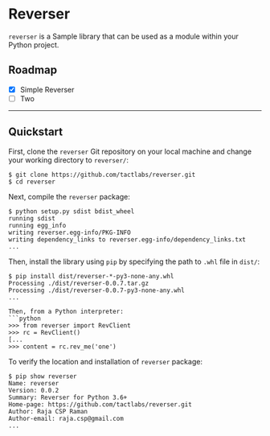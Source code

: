 # Reverser
`reverser` is a Sample library that can be used as a module within your Python project.
## Roadmap
- [x] Simple Reverser
- [ ] Two
---------------------------

## Quickstart
First, clone the `reverser` Git repository on your local machine and change your working directory to `reverser/`:
```console
$ git clone https://github.com/tactlabs/reverser.git
$ cd reverser
```
Next, compile the `reverser` package:
```console
$ python setup.py sdist bdist_wheel
running sdist
running egg_info
writing reverser.egg-info/PKG-INFO
writing dependency_links to reverser.egg-info/dependency_links.txt
...
```
Then, install the library using `pip` by specifying the path to `.whl` file in `dist/`:
```console
$ pip install dist/reverser-*-py3-none-any.whl
Processing ./dist/reverser-0.0.7.tar.gz
Processing ./dist/reverser-0.0.7-py3-none-any.whl
...

Then, from a Python interpreter:
```python
>>> from reverser import RevClient
>>> rc = RevClient()
[...
>>> content = rc.rev_me('one')
```

To verify the location and installation of `reverser` package:
```console
$ pip show reverser
Name: reverser
Version: 0.0.2
Summary: Reverser for Python 3.6+
Home-page: https://github.com/tactlabs/reverser.git
Author: Raja CSP Raman
Author-email: raja.csp@gmail.com
...
```